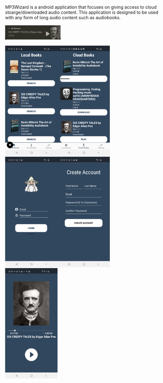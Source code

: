 MP3Wizard is a android application that focuses on giving access to cloud stoarge/downloaded audio content. This application is designed to be used with any form of long audio content such as audiobooks.
<br/><br/>
<img src="GitHubScreenShotImg/notificationContent.jpg" width="180">
<br/><br/>
<img src="GitHubScreenShotImg/localContent.jpg" width="170"><img src="GitHubScreenShotImg/cloudContent.jpg" width="170"><img src="GitHubScreenShotImg/loginContent.jpg" width="170"><img src="GitHubScreenShotImg/createAccountContent.jpg" width="170"><img src="GitHubScreenShotImg/playerContent.jpg" width="170">
